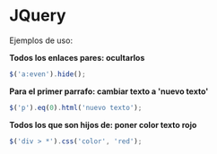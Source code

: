 # JQuery
Ejemplos de uso:

**Todos los enlaces pares: ocultarlos**
```js
$('a:even').hide();
```

**Para el primer parrafo: cambiar texto a 'nuevo texto'**
```js
$('p').eq(0).html('nuevo texto');
```

**Todos los que son hijos de: poner color texto rojo**
```js
$('div > *').css('color', 'red');
```